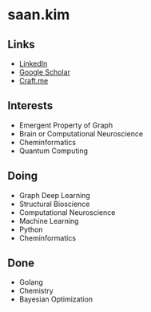 # saan.kim

## Links
- [LinkedIn](https://www.linkedin.com/in/saankim/)
- [Google Scholar](https://scholar.google.com/citations?user=43fiNaAAAAAJ&hl=ko)
- [Craft.me](https://saankim.craft.me)

## Interests
- Emergent Property of Graph
- Brain or Computational Neuroscience
- Cheminformatics
- Quantum Computing

## Doing
- Graph Deep Learning
- Structural Bioscience
- Computational Neuroscience
- Machine Learning
- Python
- Cheminformatics

## Done
- Golang
- Chemistry
- Bayesian Optimization
